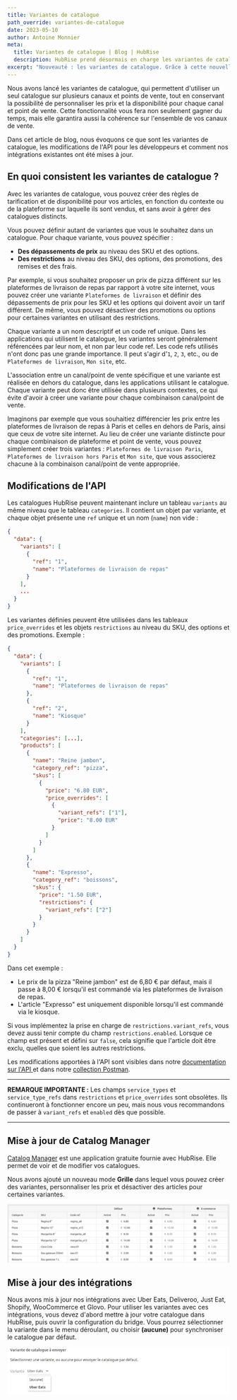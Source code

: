 ```yaml
---
title: Variantes de catalogue
path_override: variantes-de-catalogue
date: 2023-05-10
author: Antoine Monnier
meta:
  title: Variantes de catalogue | Blog | HubRise
  description: HubRise prend désormais en charge les variantes de catalogue. Grâce à cette nouvelle fonctionnalité, vous pouvez utiliser un seul catalogue sur plusieurs canaux et points de vente, tout en conservant la possibilité de personnaliser les prix et la disponibilité des SKU, options et promotions pour chaque canal et point de vente.
excerpt: "Nouveauté : les variantes de catalogue. Grâce à cette nouvelle fonctionnalité, vous pouvez utiliser un seul catalogue avec plusieurs canaux et points de vente, tout en conservant la possibilité de personnaliser les prix et la disponibilité pour chaque canal et point de vente."
---
```


[//]: # "Photo credits: Dall-E"

Nous avons lancé les variantes de catalogue, qui permettent d'utiliser un seul catalogue sur plusieurs canaux et points de vente, tout en conservant la possibilité de personnaliser les prix et la disponibilité pour chaque canal et point de vente. Cette fonctionnalité vous fera non seulement gagner du temps, mais elle garantira aussi la cohérence sur l'ensemble de vos canaux de vente.

Dans cet article de blog, nous évoquons ce que sont les variantes de catalogue, les modifications de l'API pour les développeurs et comment nos intégrations existantes ont été mises à jour.

## En quoi consistent les variantes de catalogue ?

Avec les variantes de catalogue, vous pouvez créer des règles de tarification et de disponibilité pour vos articles, en fonction du contexte ou de la plateforme sur laquelle ils sont vendus, et sans avoir à gérer des catalogues distincts.

Vous pouvez définir autant de variantes que vous le souhaitez dans un catalogue. Pour chaque variante, vous pouvez spécifier :

- **Des dépassements de prix** au niveau des SKU et des options.
- **Des restrictions** au niveau des SKU, des options, des promotions, des remises et des frais.

Par exemple, si vous souhaitez proposer un prix de pizza différent sur les plateformes de livraison de repas par rapport à votre site internet, vous pouvez créer une variante `Plateformes de livraison` et définir des dépassements de prix pour les SKU et les options qui doivent avoir un tarif différent. De même, vous pouvez désactiver des promotions ou options pour certaines variantes en utilisant des restrictions.

Chaque variante a un nom descriptif et un code ref unique. Dans les applications qui utilisent le catalogue, les variantes seront généralement référencées par leur nom, et non par leur code ref. Les code refs utilisés n'ont donc pas une grande importance. Il peut s'agir d'`1`, `2`, `3`, etc., ou de `Plateformes de livraison`, `Mon site`, etc.

L'association entre un canal/point de vente spécifique et une variante est réalisée en dehors du catalogue, dans les applications utilisant le catalogue. Chaque variante peut donc être utilisée dans plusieurs contextes, ce qui évite d'avoir à créer une variante pour chaque combinaison canal/point de vente.

Imaginons par exemple que vous souhaitiez différencier les prix entre les plateformes de livraison de repas à Paris et celles en dehors de Paris, ainsi que ceux de votre site internet. Au lieu de créer une variante distincte pour chaque combinaison de plateforme et point de vente, vous pouvez simplement créer trois variantes : `Plateformes de livraison Paris`, `Plateformes de livraison hors Paris` et `Mon site`, que vous associerez chacune à la combinaison canal/point de vente appropriée.

## Modifications de l'API

Les catalogues HubRise peuvent maintenant inclure un tableau `variants` au même niveau que le tableau `categories`. Il contient un objet par variante, et chaque objet présente une `ref` unique et un nom (`name`) non vide :

```json
{
  "data": {
    "variants": [
      {
        "ref": "1",
        "name": "Plateformes de livraison de repas"
      }
    ],
    ...
  }
}
```

Les variantes définies peuvent être utilisées dans les tableaux `price_overrides` et les objets `restrictions` au niveau du SKU, des options et des promotions. Exemple :

```json
{
  "data": {
    "variants": [
      {
        "ref": "1",
        "name": "Plateformes de livraison de repas"
      },
      {
        "ref": "2",
        "name": "Kiosque"
      }
    ],
    "categories": [...],
    "products": [
      {
        "name": "Reine jambon",
        "category_ref": "pizza",
        "skus": [
          {
            "price": "6.80 EUR",
            "price_overrides": [
              {
                "variant_refs": ["1"],
                "price": "8.00 EUR"
              }
            ]
          }
        ]
      },
      {
        "name": "Expresso",
        "category_ref": "boissons",
        "skus": {
          "price": "1.50 EUR",
          "restrictions": {
            "variant_refs": ["2"]
          }
        }
      }
    ]
  }
}
```

Dans cet exemple :

- Le prix de la pizza "Reine jambon" est de 6,80 € par défaut, mais il passe à 8,00 € lorsqu'il est commandé via les plateformes de livraison de repas.
- L'article "Expresso" est uniquement disponible lorsqu'il est commandé via le kiosque.

Si vous implémentez la prise en charge de `restrictions.variant_refs`, vous devez aussi tenir compte du champ `restrictions.enabled`. Lorsque ce champ est présent et défini sur `false`, cela signifie que l'article doit être exclu, quelles que soient les autres restrictions.

Les modifications apportées à l'API sont visibles dans notre [documentation sur l'API ](/developers/api/catalogs) et dans notre [collection Postman](https://drive.google.com/drive/folders/1fn5u-4sY0-bnrxJY9RFPvpCu0bANGNBd?usp=sharing).

---

**REMARQUE IMPORTANTE :** Les champs `service_types` et `service_type_refs` dans `restrictions` et `price_overrides` sont obsolètes. Ils continueront à fonctionner encore un peu, mais nous vous recommandons de passer à `variant_refs` et `enabled` dès que possible.

---

## Mise à jour de Catalog Manager

[Catalog Manager](/apps/catalog-manager/overview) est une application gratuite fournie avec HubRise. Elle permet de voir et de modifier vos catalogues.

Nous avons ajouté un nouveau mode **Grille** dans lequel vous pouvez créer des variantes, personnaliser les prix et désactiver des articles pour certaines variantes.

![Mode Grille dans Catalog Manager](./002-catalog-manager-grid.png)

## Mise à jour des intégrations

Nous avons mis à jour nos intégrations avec Uber Eats, Deliveroo, Just Eat, Shopify, WooCommerce et Glovo. Pour utiliser les variantes avec ces intégrations, vous devez d'abord mettre à jour votre catalogue dans HubRise, puis ouvrir la configuration du bridge. Vous pourrez sélectionner la variante dans le menu déroulant, ou choisir **(aucune)** pour synchroniser le catalogue par défaut.

![Variantes de catalogue dans la configuration du bridge](./001-uber-eats-variants.png)
